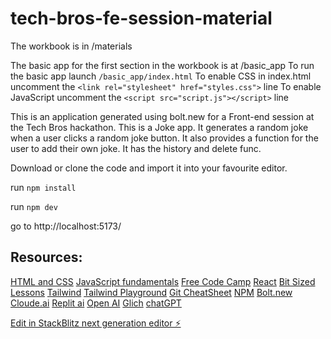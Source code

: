 # tech-bros-fe-session-material

The workbook is in /materials

The basic app for the first section in the workbook is at /basic_app
To run the basic app launch `/basic_app/index.html`
To enable CSS in index.html uncomment the `<link rel="stylesheet" href="styles.css">` line
To enable JavaScript uncomment the `<script src="script.js"></script>` line

This is an application generated using bolt.new for a Front-end session at the Tech Bros hackathon. 
This is a Joke app. It generates a random joke when a user clicks a random joke button. It also provides a function for the user to add their own joke. It has the history and delete func.

Download or clone the code and import it into your favourite editor.

run `npm install`

run `npm dev`

go to http://localhost:5173/

## Resources:
[HTML and CSS](https://www.w3schools.com/)
[JavaScript fundamentals](https://javascript.info/)
[Free Code Camp](https://www.freecodecamp.org/)
[React](https://react.dev/)
[Bit Sized Lessons](https://egghead.io/)
[Tailwind](https://tailwindcss.com/docs/installation)
[Tailwind Playground](https://play.tailwindcss.com/)
[Git CheatSheet](https://education.github.com/git-cheat-sheet-education.pdf)
[NPM](https://docs.npmjs.com/)
[Bolt.new](https://bolt.new/)
[Cloude.ai]((https://claude.ai/))
[Replit ai](https://replit.com/)
[Open AI](https://openai.com/)
[Glich](https://glitch.com/)
[chatGPT](https://chatgpt.com/)



[Edit in StackBlitz next generation editor ⚡️](https://stackblitz.com/~/github.com/DianaSlepikaite/tech-bros-fe-session-material)
